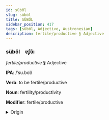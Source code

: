 ```yaml
---
id: süböl
slug: süböl
title: SÜBÖL
sidebar_position: 417
tags: [süböl, Adjective, Austronesian]
description: fertile/productive § Adjective
---
```


### süböl&emsp;<span kind="abugida">ɐʄʋ͊ı</span>

*fertile/productive* **§** Adjective

**IPA**: /ˈsu.bol/

**Verb**: to be fertile/productive

**Noun**: fertility/productivity

**Modifier**: fertile/productive

<details>
    <summary>Origin</summary>
    Malay, Northern subur /subor/<br/>
    <em>Austronesian Language Family</em>
</details>